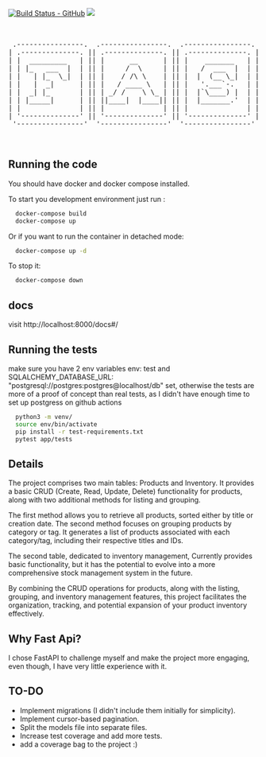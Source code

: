 [![Build Status - GitHub](https://github.com/YaPeL/faststore-api/workflows/test/badge.svg)](https://github.com/YaPeL/faststore-api/actions?query=workflow%3Atest)
[![](https://img.shields.io/badge/python-3.10+-green.svg)](https://www.python.org/downloads/release/python-3710/)

<pre>


 .----------------.  .----------------.  .----------------.  .----------------.  .----------------.  .----------------.  .----------------.  .----------------.  .----------------.  .----------------.  .----------------.  .----------------.  .----------------. 
| .--------------. || .--------------. || .--------------. || .--------------. || .--------------. || .--------------. || .--------------. || .--------------. || .--------------. || .--------------. || .--------------. || .--------------. || .--------------. |
| |  _________   | || |      __      | || |    _______   | || |  _________   | || |    _______   | || |  _________   | || |     ____     | || |  _______     | || |  _________   | || |              | || |      __      | || |   ______     | || |     _____    | |
| | |_   ___  |  | || |     /  \     | || |   /  ___  |  | || | |  _   _  |  | || |   /  ___  |  | || | |  _   _  |  | || |   .'    `.   | || | |_   __ \    | || | |_   ___  |  | || |              | || |     /  \     | || |  |_   __ \   | || |    |_   _|   | |
| |   | |_  \_|  | || |    / /\ \    | || |  |  (__ \_|  | || | |_/ | | \_|  | || |  |  (__ \_|  | || | |_/ | | \_|  | || |  /  .--.  \  | || |   | |__) |   | || |   | |_  \_|  | || |    ______    | || |    / /\ \    | || |    | |__) |  | || |      | |     | |
| |   |  _|      | || |   / ____ \   | || |   '.___`-.   | || |     | |      | || |   '.___`-.   | || |     | |      | || |  | |    | |  | || |   |  __ /    | || |   |  _|  _   | || |   |______|   | || |   / ____ \   | || |    |  ___/   | || |      | |     | |
| |  _| |_       | || | _/ /    \ \_ | || |  |`\____) |  | || |    _| |_     | || |  |`\____) |  | || |    _| |_     | || |  \  `--'  /  | || |  _| |  \ \_  | || |  _| |___/ |  | || |              | || | _/ /    \ \_ | || |   _| |_      | || |     _| |_    | |
| | |_____|      | || ||____|  |____|| || |  |_______.'  | || |   |_____|    | || |  |_______.'  | || |   |_____|    | || |   `.____.'   | || | |____| |___| | || | |_________|  | || |              | || ||____|  |____|| || |  |_____|     | || |    |_____|   | |
| |              | || |              | || |              | || |              | || |              | || |              | || |              | || |              | || |              | || |              | || |              | || |              | || |              | |
| '--------------' || '--------------' || '--------------' || '--------------' || '--------------' || '--------------' || '--------------' || '--------------' || '--------------' || '--------------' || '--------------' || '--------------' || '--------------' |
 '----------------'  '----------------'  '----------------'  '----------------'  '----------------'  '----------------'  '----------------'  '----------------'  '----------------'  '----------------'  '----------------'  '----------------'  '----------------' 


</pre>

## Running the code


You should have docker and docker compose installed.

To start you development environment just run :

```sh
  docker-compose build
  docker-compose up
```

Or if you want to run the container in detached mode:

```sh
  docker-compose up -d
```

To stop it:

```sh
  docker-compose down
```

## docs
visit http://localhost:8000/docs#/

## Running the tests

make sure you have 2 env variables env: test and SQLALCHEMY_DATABASE_URL: "postgresql://postgres:postgres@localhost/db"
set, otherwise the tests are more of a proof of concept than real tests, as I didn't have enough time to set up postgress on github actions
```sh
  python3 -m venv/
  source env/bin/activate
  pip install -r test-requirements.txt
  pytest app/tests
```
## Details
The project comprises two main tables: Products and Inventory.
It provides a basic CRUD (Create, Read, Update, Delete) functionality for products,
along with two additional methods for listing and grouping.

The first method allows you to retrieve all products, sorted either by title or creation date.
The second method focuses on grouping products by category or tag. 
It generates a list of products associated with each category/tag, including their respective titles and IDs.

The second table, dedicated to inventory management, Currently provides basic functionality,
but it has the potential to evolve into a more comprehensive stock management system in the future.

By combining the CRUD operations for products, along with the listing, grouping, and inventory management features, this project facilitates the organization, tracking, and potential expansion of your product inventory effectively.

## Why Fast Api?

I chose FastAPI to challenge myself and make the project more engaging, even though, I have very little experience with it.

## TO-DO
- Implement migrations (I didn't include them initially for simplicity).
- Implement cursor-based pagination.
- Split the models file into separate files.
- Increase test coverage and add more tests.
- add a coverage bag to the project :)